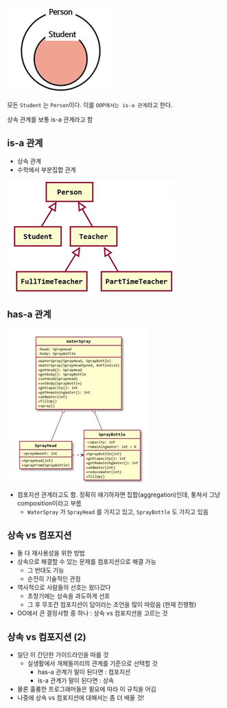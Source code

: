 ![image-20211218125830471](https://raw.githubusercontent.com/yeonnex/image-server/main/img/image-20211218125830471.png)

모든 `Student` 는 `Person`이다. 이를 `OOP에서는 is-a 관계`라고 한다.

상속 관계를 보통 is-a 관계라고 함

## is-a 관계

- 상속 관계
- 수학에서 부분집합 관계

![image-20211218130035354](https://raw.githubusercontent.com/yeonnex/image-server/main/img/image-20211218130035354.png)

## has-a 관계

![image-20211218130223183](https://raw.githubusercontent.com/yeonnex/image-server/main/img/image-20211218130223183.png)

- 컴포지션 관계라고도 함. 정확히 얘기하자면 집합(aggregation)인데, 퉁쳐서 그냥 composition이라고 부름
  - `WaterSpray` 가 `SprayHead` 를 가지고 있고, `SprayBottle` 도 가지고 있음

## 상속 vs 컴포지션

- 둘 다 재사용성을 위한 방법
- 상속으로 해결할 수 있는 문제를 컴포지션으로 해결 가능
  - 그 반대도 가능
  - 순전히 기술적인 관점
- 역사적으로 사람들의 선호는 왔다갔다
  - 초창기에는 상속을 과도하게 선호
  - 그 후 무조건 컴포지션이 답이라는 조언을 많이 따랐음 (현재 진행형)
- OO에서 큰 결정사항 중 하나 : 상속 vs 컴포지션을 고르는 것

## 상속 vs 컴포지션 (2)

- 일단 이 간단한 가이드라인을 따를 것
  - 실생활에서 개체들끼리의 관계를 기준으로 선택할 것
    - has-a 관계가 말이 된다면 : 컴포지션
    - is-a 관계가 말이 된다면 : 상속
- 물론 훌륭한 프로그래머들은 필요에 따라 이 규칙을 어김
- 나중에 상속 vs 컴포지션에 대해서는 좀 더 배울 것!
